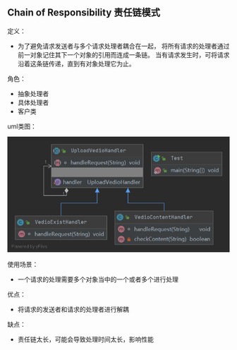 ## Chain of Responsibility 责任链模式

定义：
- 为了避免请求发送者与多个请求处理者耦合在一起，
将所有请求的处理者通过前一对象记住其下一个对象的引用而连成一条链。
当有请求发生时，可将请求沿着这条链传递，直到有对象处理它为止。

角色：
- 抽象处理者
- 具体处理者
- 客户类

uml类图：

![uml类图](java/uml.png)

使用场景：
- 一个请求的处理需要多个对象当中的一个或者多个进行处理

优点：
- 将请求的发送者和请求的处理者进行解耦

缺点：
- 责任链太长，可能会导致处理时间太长，影响性能
